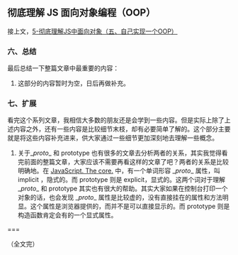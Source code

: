 ## 彻底理解 JS 面向对象编程（OOP）

接上文，[5-彻底理解JS中面向对象（五、自己实现一个OOP）](https://github.com/oakland/Native-JS-Practice/blob/master/11-learnOOPfromCircles.js/5-%E5%BD%BB%E5%BA%95%E7%90%86%E8%A7%A3JS%E4%B8%AD%E9%9D%A2%E5%90%91%E5%AF%B9%E8%B1%A1%EF%BC%88%E4%BA%94%E3%80%81%E8%87%AA%E5%B7%B1%E5%AE%9E%E7%8E%B0%E4%B8%80%E4%B8%AAOOP%EF%BC%89.md)

### 六、总结

最后总结一下整篇文章中最重要的内容：

1. 这部分的内容暂时为空，日后再做补充。


### 七、扩展

看完这个系列文章，我相信大多数的朋友还是会学到一些内容。但是实际上除了上述内容之外，还有一些内容是比较细节末枝，却有必要简单了解的。这个部分主要就是将这些内容补充进来，供大家通过一些细节更加深刻地去理解一些概念。

1. 关于\__proto__ 和 prototype 也有很多的文章去分析两者的关系，其实我觉得看完前面的整篇文章，大家应该不需要再看这样的文章了吧？两者的关系是比较明确地。在 [JavaScript. The core.](http://dmitrysoshnikov.com/ecmascript/javascript-the-core/#a-prototype-chain) 中，有一个单词形容 \__proto__ 属性，叫 implicit ，隐式的。而 prototype 则是 explicit，显式的。这两个词对于理解 \__proto__ 和 prototype 其实也有很大的帮助。其实大家如果在控制台打印一个对象的话，也会发现 \__proto__ 属性是比较虚的，没有直接挂在的属性和方法明显。这个属性是浏览器提供的，而并不是可以直接显示的。而 prototype 则是构造函数肯定会有的一个显式属性。


===

（全文完）